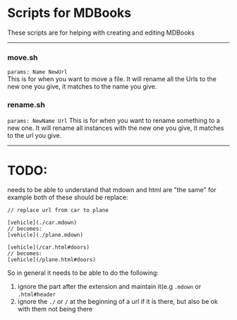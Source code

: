 # Scripts for MDBooks

These scripts are for helping with creating and editing MDBooks

---

### move.sh
`params: Name NewUrl`  
This is for when you want to move a file. It will rename all the Urls to the new one you give, it matches to the name you give.

### rename.sh
`params: NewName Url`
This is for when you want to rename something to a new one. It will rename all instances with the new one you give, it matches to the url you give.

---
# TODO:
needs to be able to understand that mdown and html are "the same"
for example both of these should be replace:
```
// replace url from car to plane 

[vehicle](./car.mdown)
// becomes:
[vehicle](./plane.mdown)

[vehicle](/car.html#doors)
// becomes:
[vehicle](/plane.html#doors)
```
So in general it needs to be able to do the following:
1. ignore the part after the extension and maintain it(e.g `.mdown` or `.html#header`
2. ignore the `./` or `/` at the beginning of a url if it is there, but also be ok with them not being there
